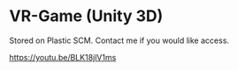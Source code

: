 # VR-Game (Unity 3D)
Stored on Plastic SCM.
Contact me if you would like access.

https://youtu.be/BLK18jlV1ms
